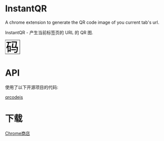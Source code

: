 # InstantQR
A chrome extension to generate the QR code image of you current tab's url.

InstantQR - 产生当前标签页的 URL 的 QR 图.

![](src/icon48.png)

# API
使用了以下开源项目的代码:

[qrcodejs](https://github.com/davidshimjs/qrcodejs)

# 下载

[Chrome商店](https://chrome.google.com/webstore/detail/instantqr/fjhhlfjdpnfmamhlnbgejlkbpopijjbn?utm_source=chrome-ntp-icon)
